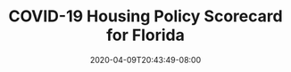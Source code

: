 ---
title: "COVID-19 Housing Policy Scorecard for Florida"
date: 2020-04-09T20:43:49-08:00
layout: single
type: covid-policy-rankings
state_abbrev: fl # use state abbreviation.
state_title: Florida
photoCredit:
hasSubnav: true
socialDescription: COVID-19 Housing Policy Scorecard for Florida
description: See how Florida ranks in our nationwide scorecard of housing policies in response to COVID-19.
url: /covid-policy-rankings/fl
aliases:
    - /covid-policy-rankings/fl
    - /covid-policy-rankings/florida
    - /es/covid-policy-rankings/fl
    - /es/covid-policy-rankings/florida
---